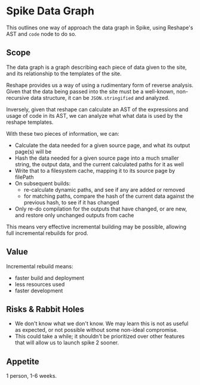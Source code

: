 # Spike Data Graph

This outlines one way of approach the data graph in Spike, using Reshape's AST and `code` node to do so.

## Scope

The data graph is a graph describing each piece of data given to the site, and its relationship to the templates of the site.

Reshape provides us a way of using a rudimentary form of reverse analysis. Given that the data being passed into the site must be a well-known, 
non-recursive data structure, it can be `JSON.stringified` and analyzed. 

Inversely, given that reshape can calculate an AST of the expressions and usage of code in its AST, we can analyze what what data is used by the reshape templates.

With these two pieces of information, we can:

- Calculate the data needed for a given source page, and what its output page(s) will be
- Hash the data needed for a given source page into a much smaller string, the output data, and the current calculated paths for it as well
- Write that to a filesystem cache, mapping it to its source page by filePath
- On subsequent builds:
  - re-calculate dynamic paths, and see if any are added or removed
  - for matching paths, compare the hash of the current data against the previous hash, to see if it has changed
- Only re-do compilation for the outputs that have changed, or are new, and restore only unchanged outputs from cache

This means very effective incremental building may be possible, allowing full incremental rebuilds for prod.

## Value

Incremental rebuild means:

- faster build and deployment
- less resources used
- faster development

## Risks & Rabbit Holes

- We don't know what we don't know. We may learn this is not as useful as expected, or not possible without some non-ideal compromise.
- This could take a while; it shouldn't be prioritized over other features that will allow us to launch spike 2 sooner.

## Appetite

1 person, 1-6 weeks.
